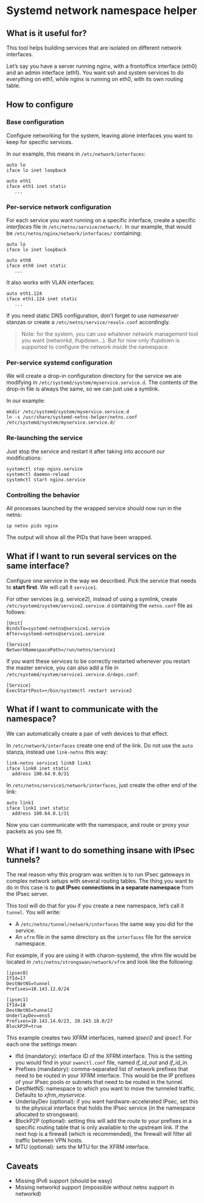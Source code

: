 # Systemd network namespace helper

## What is it useful for?

This tool helps building services that are isolated on different network
interfaces.

Let’s say you have a server running nginx, with a frontoffice interface
(eth0) and an admin interface (eth1). You want ssh and system services
to do everything on eth1, while nginx is running on eth0, with its own
routing table.

## How to configure

### Base configuration

Configure networking for the system, leaving alone interfaces you want
to keep for specific services.

In our example, this means in `/etc/network/interfaces`:

	auto lo
	iface lo inet loopback
	
	auto eth1
	iface eth1 inet static
	   ...

### Per-service network configuration

For each service you want running on a specific interface, create a specific
*interfaces* file in `/etc/netns/service/network/`. In our example, that
would be `/etc/netns/nginx/network/interfaces/` containing:

	auto lo
	iface lo inet loopback
	
	auto eth0
	iface eth0 inet static
	   ...

It also works with VLAN interfaces:

	auto eth1.124
	iface eth1.124 inet static
	   ...

If you need static DNS configuration, don’t forget to use *nameserver* stanzas
or create a `/etc/netns/service/resolv.conf` accordingly.

> Note: for the system, you can use whatever network management tool you want
> (networkd, ifupdown…). But for now only ifupdown is supported to configure
> the network *inside* the namespace.

### Per-service systemd configuration

We will create a drop-in configuration directory for the service we are 
modifying in `/etc/systemd/system/myservice.service.d`. The contents of the 
drop-in file is always the same, so we can just use a symlink.

In our example:

	mkdir /etc/systemd/system/myservice.service.d
	ln -s /usr/share/systemd-netns-helper/netns.conf /etc/systemd/system/myservice.service.d/

### Re-launching the service

Just stop the service and restart it after taking into account our
modifications:

	systemctl stop nginx.service
	systemctl daemon-reload
	systemctl start nginx.service

### Controlling the behavior

All processes launched by the wrapped service should now run in the netns:

	ip netns pids nginx

The output will show all the PIDs that have been wrapped.

## What if I want to run several services on the same interface?

Configure one service in the way we described. Pick the service that
needs to **start first**. We will call it `service1`.

For other services (e.g. service2), instead of using a symlink, create
`/etc/systemd/system/service2.service.d` containing the `netns.conf` file
as follows:

	[Unit]
	BindsTo=systemd-netns@service1.service
	After=systemd-netns@service1.service
	
	[Service]
	NetworkNamespacePath=/run/netns/service1

If you want these services to be correctly restarted whenever you
restart the master service, you can also add a file in
`/etc/systemd/system/service1.service.d/deps.conf`:

	[Service]
	ExecStartPost=+/bin/systemctl restart service2

## What if I want to communicate with the namespace?

We can automatically create a pair of veth devices to that effect.

In `/etc/network/interfaces` create one end of the link. Do not use the
`auto` stanza, instead use `link-netns` this way:

	link-netns service1 link0 link1
	iface link0 inet static
	  address 100.64.0.0/31

In `/etc/netns/service1/network/interfaces`, just create the other
end of the link:

	auto link1
	iface link1 inet static
	  address 100.64.0.1/31

Now you can communicate with the namespace, and route or proxy your
packets as you see fit.

## What if I want to do something insane with IPsec tunnels?

The real reason why this program was written is to run IPsec gateways in
complex network setups with several routing tables. The thing you want to
do in this case is to **put IPsec connections in a separate namespace**
from the IPsec server.

This tool will do that for you if you create a new namespace, let’s call
it `tunnel`. You will write:

 * A `/etc/netns/tunnel/network/interfaces` the same way you did for
   the service.
 * An `xfrm` file in the same directory as the `interfaces` file for the
   service namespace.

For example, if you are using it with charon-systemd, the xfrm file would
be located in `/etc/netns/strongswan/network/xfrm` and look like the
following:

	[ipsec0]
	IfId=17
	DestNetNS=tunnel
	Prefixes=10.143.12.0/24

	[ipsec1]
	IfId=18
	DestNetNS=tunnel2
	UnderlayDev=ens5
	Prefixes=10.143.14.0/23, 10.143.18.0/27
	BlockP2P=true

This example creates two XFRM interfaces, named *ipsec0* and *ipsec1*.
For each one the settings mean:

 * IfId (mandatory): interface ID of the XFRM interface. This is the
   setting you would find in your `swanctl.conf` file, named
   *if\_id\_out* and *if\_id\_in*.
 * Prefixes (mandatory): comma-separated list of network prefixes that
   need to be routed in your XFRM interface. This would be the IP
   prefixes of your IPsec pools or subnets that need to be routed in
   the tunnel.
 * DestNetNS: namespace to which you want to move the tunneled traffic.
   Defaults to *xfrm\_myservice*.
 * UnderlayDev (optional): if you want hardware-accelerated IPsec, set
   this to the physical interface that holds the IPsec service (in the
   namespace allocated to strongswan).
 * BlockP2P (optional): setting this will add the route to your prefixes
   in a specific routing table that is only available to the upstream
   link. If the next hop is a firewall (which is recommended), the
   firewall will filter all traffic between VPN hosts.
 * MTU (optional): sets the MTU for the XFRM interface.

## Caveats

 * Missing IPv6 support (should be easy)
 * Missing networkd support (impossible without netns support in networkd)

